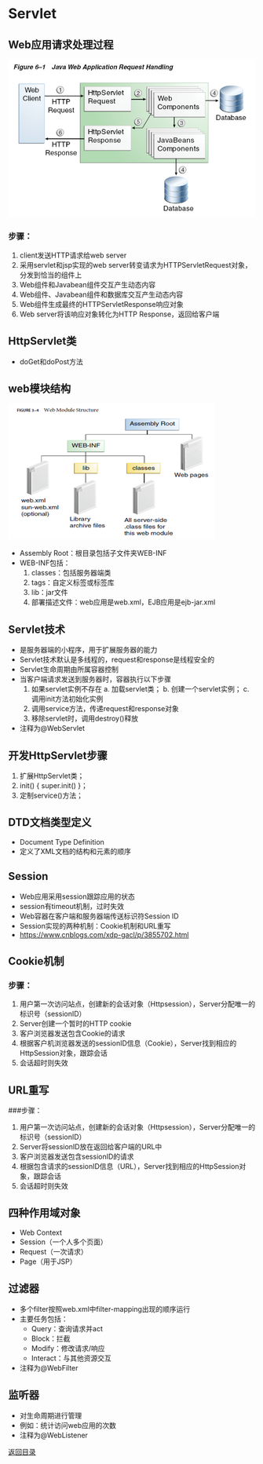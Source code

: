 # Servlet
## Web应用请求处理过程
![](img/webrq.png)
### 步骤：
1. client发送HTTP请求给web server
2. 采用servlet和jsp实现的web server转变请求为HTTPServletRequest对象，分发到恰当的组件上
3. Web组件和Javabean组件交互产生动态内容
4. Web组件、Javabean组件和数据库交互产生动态内容
5. Web组件生成最终的HTTPServletResponse响应对象
6. Web server将该响应对象转化为HTTP Response，返回给客户端

## HttpServlet类
* doGet和doPost方法

## web模块结构
![](img/webmodule.png)
* Assembly Root：根目录包括子文件夹WEB-INF
* WEB-INF包括：
    1. classes：包括服务器端类
    2. tags：自定义标签或标签库
    3. lib：jar文件
    4. 部署描述文件：web应用是web.xml，EJB应用是ejb-jar.xml

## Servlet技术
* 是服务器端的小程序，用于扩展服务器的能力
* Servlet技术默认是多线程的，request和response是线程安全的
* Servlet生命周期由所属容器控制
* 当客户端请求发送到服务器时，容器执行以下步骤
    1. 如果servlet实例不存在
        a. 加载servlet类；
        b. 创建一个servlet实例；
        c. 调用init方法初始化实例
    2. 调用service方法，传递request和response对象
    3. 移除servlet时，调用destroy()释放
* 注释为@WebServlet

## 开发HttpServlet步骤
1. 扩展HttpServlet类；
2. init() { super.init() }；
3. 定制service()方法；

## DTD文档类型定义
* Document Type Definition
* 定义了XML文档的结构和元素的顺序

## Session
* Web应用采用session跟踪应用的状态
* session有timeout机制，过时失效
* Web容器在客户端和服务器端传送标识符Session ID
* Session实现的两种机制：Cookie机制和URL重写
* https://www.cnblogs.com/xdp-gacl/p/3855702.html

## Cookie机制
### 步骤：
1. 用户第一次访问站点，创建新的会话对象（Httpsession），Server分配唯一的标识号（sessionID）
2. Server创建一个暂时的HTTP cookie
3. 客户浏览器发送包含Cookie的请求
4. 根据客户机浏览器发送的sessionID信息（Cookie），Server找到相应的HttpSession对象，跟踪会话
5. 会话超时则失效

## URL重写
###步骤：
1. 用户第一次访问站点，创建新的会话对象（Httpsession），Server分配唯一的标识号（sessionID）
2. Server将sessionID放在返回给客户端的URL中
3. 客户浏览器发送包含sessionID的请求
4. 根据包含请求的sessionID信息（URL），Server找到相应的HttpSession对象，跟踪会话
5. 会话超时则失效

## 四种作用域对象
* Web Context
* Session（一个人多个页面）
* Request（一次请求）
* Page（用于JSP）

## 过滤器
* 多个filter按照web.xml中filter-mapping出现的顺序运行
* 主要任务包括：
    * Query：查询请求并act
    * Block：拦截
    * Modify：修改请求/响应
    * Interact：与其他资源交互
* 注释为@WebFilter

## 监听器
* 对生命周期进行管理
* 例如：统计访问web应用的次数
* 注释为@WebListener

[返回目录](../CONTENTS.md)